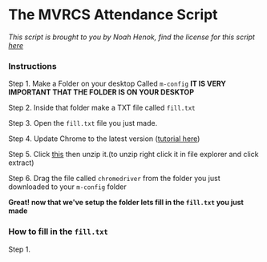 # The MVRCS Attendance Script

*This script is brought to you by Noah Henok, find the license for this script [here](license)*

### Instructions

Step 1. Make a Folder on your desktop Called `m-config` **IT IS VERY IMPORTANT THAT THE FOLDER IS ON YOUR DESKTOP**


Step 2. Inside that folder make a TXT file called `fill.txt`

Step 3. Open the `fill.txt` file you just made.


Step 4. Update Chrome to the latest version ([tutorial here](https://support.google.com/chrome/answer/95414?co=GENIE.Platform%3DDesktop&hl=en))


Step 5. Click [this](https://chromedriver.storage.googleapis.com/90.0.4430.24/chromedriver_win32.zip) then unzip it.(to unzip right click it in file explorer and click extract)


Step 6. Drag the file called `chromedriver` from the folder you just downloaded to your `m-config` folder

**Great! now that we've setup the folder lets fill in the `fill.txt` you just made**


### How to fill in the `fill.txt`

Step 1.